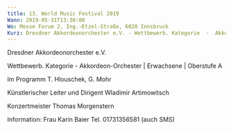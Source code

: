 ```yaml
---
title: 13. World Music Festival 2019
Wann: 2019-05-31T13:30:00
Wo: Messe Forum 2, Ing.-Etzel-Straße, 6020 Innsbruck
Kurz: Dresdner Akkordeonorchester e.V. - Wettbewerb. Kategorie  -  Akkordeon-Orchester | Erwachsene | Oberstufe A - Künstlerischer Leiter und Dirigent Wladimir Artimowitsch
---
```


Dresdner Akkordeonorchester e.V.

Wettbewerb. Kategorie  -  Akkordeon-Orchester | Erwachsene | Oberstufe A

Im Programm   T. Hlouschek, G. Mohr

Künstlerischer Leiter und Dirigent Wladimir Artimowitsch

Konzertmeister Thomas Morgenstern


Information: 
Frau Karin Baier
Tel. 01731356581 (auch SMS)
